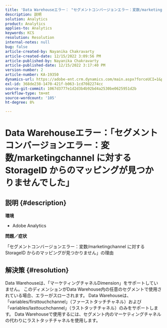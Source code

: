 ```yaml
---
title: 'Data Warehouseエラー： "セグメントコンバージョンエラー：変数/marketingchannel に対する StorageID からのマッピングが見つかりませんでした"'
description: 説明
solution: Analytics
product: Analytics
applies-to: Analytics
keywords: KCS
resolution: Resolution
internal-notes: null
bug: false
article-created-by: Nayanika Chakravarty
article-created-date: 12/15/2022 3:09:56 PM
article-published-by: Nayanika Chakravarty
article-published-date: 12/15/2022 3:17:40 PM
version-number: 2
article-number: KA-19350
dynamics-url: https://adobe-ent.crm.dynamics.com/main.aspx?forceUCI=1&pagetype=entityrecord&etn=knowledgearticle&id=985b0388-8a7c-ed11-81ac-6045bd006e5a
exl-id: 368de238-1470-421f-b063-1cd7082274cc
source-git-commit: 1067d3777e1d2d3b4b92bd4a2530be0625951d2b
workflow-type: tm+mt
source-wordcount: '105'
ht-degree: 8%

---
```


# Data Warehouseエラー：「セグメントコンバージョンエラー：変数/marketingchannel に対する StorageID からのマッピングが見つかりませんでした」

## 説明 {#description}


<b>環境</b>

- Adobe Analytics

<b>問題／症状</b>

「セグメントコンバージョンエラー：変数/marketingchannel に対する StorageID からのマッピングが見つかりません」の理由


## 解決策 {#resolution}


Data Warehouseは、「マーケティングチャネルDimension」をサポートしていません。 このディメンションがData Warehouse内の任意のセグメントで使用されている場合、エラーがスローされます。 Data Warehouseは、「variables/firsttouchchannel」（ファーストタッチチャネル）および「variables/lasttouchchannel」（ラストタッチチャネル）のみをサポートします。 Data Warehouseで使用するには、セグメント内のマーケティングチャネルの代わりにラストタッチチャネルを使用します。
